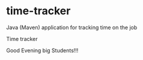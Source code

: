 # time-tracker
Java (Maven) application for tracking time on the job

Time tracker

Good Evening big Students!!!
